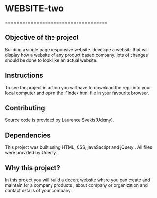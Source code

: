 # WEBSITE-two
====================================
## Objective of the project

Building a single page responsive website. develope a website that will display how a website of any product based company.
lots of changes should be done to look like an actual website. 

## Instructions

To see the project in action you will have to download the repo into your local computer and open the :"index.html file in your favourite browser.

## Contributing

Source code is provided by Laurence Svekis(Udemy).

## Dependencies

This project was built using HTML, CSS, javaSacript and jQuery .
All files were provided by Udemy.

## Why this project?

In this project you will build a decent website where you can create and maintain for a company products , about company or organization and contact details of your company.

